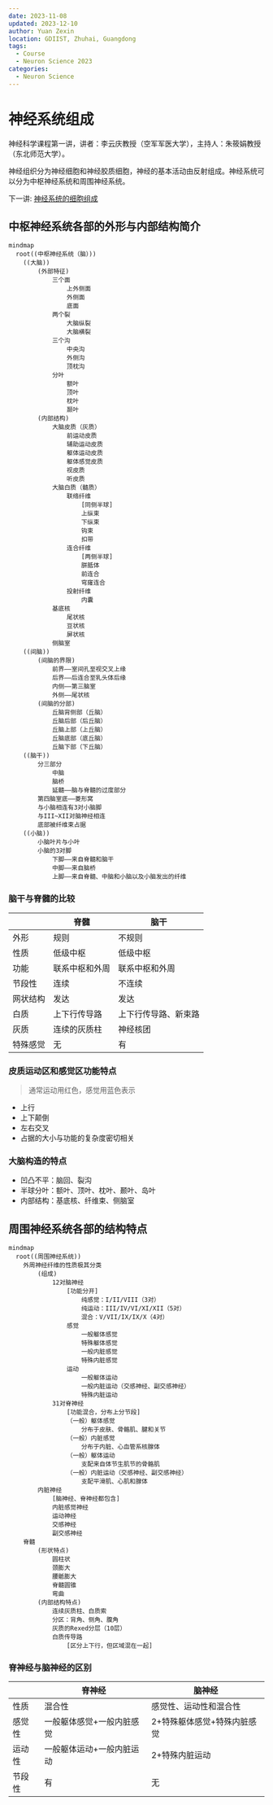 ```yaml
---
date: 2023-11-08
updated: 2023-12-10
author: Yuan Zexin
location: GDIIST, Zhuhai, Guangdong
tags:
  - Course
  - Neuron Science 2023
categories:
  - Neuron Science
---
```


# 神经系统组成

神经科学课程第一讲，讲者：李云庆教授（空军军医大学），主持人：朱筱娟教授（东北师范大学）。

神经组织分为神经细胞和神经胶质细胞，神经的基本活动由反射组成。神经系统可以分为中枢神经系统和周围神经系统。

<!-- end -->

下一讲: [神经系统的细胞组成](../09/neuron.md)

## 中枢神经系统各部的外形与内部结构简介

```mermaid
mindmap
  root((中枢神经系统（脑）))
    ((大脑))
        (外部特征)
            三个面
                上外侧面
                外侧面
                底面
            两个裂
                大脑纵裂
                大脑横裂
            三个沟
                中央沟
                外侧沟
                顶枕沟
            分叶
                额叶
                顶叶
                枕叶
                颞叶
        (内部结构)
            大脑皮质（灰质）
                前运动皮质
                辅助运动皮质
                躯体运动皮质
                躯体感觉皮质
                视皮质
                听皮质
            大脑白质（髓质）
                联络纤维
                    [同侧半球]
                    上纵束
                    下纵束
                    钩束
                    扣带
                连合纤维
                    [两侧半球]
                    胼胝体
                    前连合
                    穹窿连合
                投射纤维
                    内囊
            基底核
                尾状核
                豆状核
                屏状核
            侧脑室
    ((间脑))
        (间脑的界限)
            前界——室间孔至视交叉上缘
            后界——后连合至乳头体后缘
            内侧——第三脑室
            外侧——尾状核
        (间脑的分部)
            丘脑背侧部（丘脑）
            丘脑后部（后丘脑）
            丘脑上部（上丘脑）
            丘脑底部（底丘脑）
            丘脑下部（下丘脑）
    ((脑干))
        分三部分
            中脑
            脑桥
            延髓——脑与脊髓的过度部分
        第四脑室底——菱形窝
        与小脑相连有3对小脑脚
        与III~XII对脑神经相连
        底部被纤维束占据
    ((小脑))
        小脑叶片与小叶
        小脑的3对脚
            下脚——来自脊髓和脑干
            中脚——来自脑桥
            上脚——来自脊髓、中脑和小脑以及小脑发出的纤维
```

### 脑干与脊髓的比较

|          | 脊髓           | 脑干                 |
| -------- | -------------- | -------------------- |
| 外形     | 规则           | 不规则               |
| 性质     | 低级中枢       | 低级中枢             |
| 功能     | 联系中枢和外周 | 联系中枢和外周       |
| 节段性   | 连续           | 不连续               |
| 网状结构 | 发达           | 发达                 |
| 白质     | 上下行传导路   | 上下行传导路、新束路 |
| 灰质     | 连续的灰质柱   | 神经核团             |
| 特殊感觉 | 无             | 有                   |

### 皮质运动区和感觉区功能特点

> 通常运动用红色，感觉用蓝色表示

- 上行
- 上下颠倒
- 左右交叉
- 占据的大小与功能的复杂度密切相关

### 大脑构造的特点

- 凹凸不平：脑回、裂沟
- 半球分叶：额叶、顶叶、枕叶、颞叶、岛叶
- 内部结构：基底核、纤维束、侧脑室

## 周围神经系统各部的结构特点

```mermaid
mindmap
  root((周围神经系统))
    外周神经纤维的性质极其分类
        (组成)
            12对脑神经
                [功能分开]
                    纯感觉：I/II/VIII（3对）
                    纯运动：III/IV/VI/XI/XII（5对）
                    混合：V/VII/IX/IX/X（4对）
                感觉
                    一般躯体感觉
                    特殊躯体感觉
                    一般内脏感觉
                    特殊内脏感觉
                运动
                    一般躯体运动
                    一般内脏运动（交感神经、副交感神经）
                    特殊内脏运动
            31对脊神经
                [功能混合，分布上分节段]
                （一般）躯体感觉
                    分布于皮肤、骨骼肌、腱和关节
                （一般）内脏感觉
                    分布于内脏、心血管系核腺体
                （一般）躯体运动
                    支配来自体节生肌节的骨骼肌
                （一般）内脏运动（交感神经、副交感神经）
                    支配平滑肌、心肌和腺体
        内脏神经
            [脑神经、脊神经都包含]
            内脏感觉神经
            运动神经
            交感神经
            副交感神经
    脊髓
        (形状特点)
            圆柱状
            颈膨大
            腰骶膨大
            脊髓圆锥
            弯曲
        (内部结构特点)
            连续灰质柱、白质索
            分区：背角、侧角、腹角
            灰质的Rexed分层（10层）
            白质传导路
                [区分上下行，但区域混在一起]
```

### 脊神经与脑神经的区别

|        | 脊神经                    | 脑神经                      |
| ------ | ------------------------- | --------------------------- |
| 性质   | 混合性                    | 感觉性、运动性和混合性      |
| 感觉性 | 一般躯体感觉+一般内脏感觉 | 2+特殊躯体感觉+特殊内脏感觉 |
| 运动性 | 一般躯体运动+一般内脏运动 | 2+特殊内脏运动              |
| 节段性 | 有                        | 无                          |
